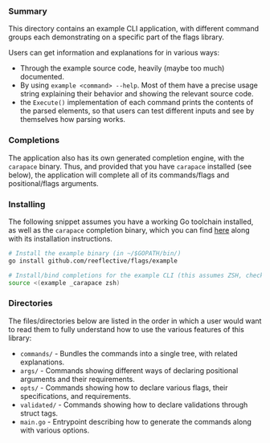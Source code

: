 
### Summary
This directory contains an example CLI application, with different command 
groups each demonstrating on a specific part of the flags library.

Users can get information and explanations for in various ways:
- Through the example source code, heavily (maybe too much) documented.
- By using `example <command> --help`. Most of them have a precise usage string 
  explaining their behavior and showing the relevant source code.
- the `Execute()` implementation of each command prints the contents of the parsed elements,
  so that users can test different inputs and see by themselves how parsing works.

### Completions
The application also has its own generated completion engine, with the `carapace` binary.
Thus, and provided that you have `carapace` installed (see below), the application will
complete all of its commands/flags and positional/flags arguments.

### Installing
The following snippet assumes you have a working Go toolchain installed, as well as
the `carapace` completion binary, which you can find [here](https://github.com/rsteube/carapace-bin) along with its installation instructions. 

```bash
# Install the example binary (in ~/$GOPATH/bin/)
go install github.com/reeflective/flags/example

# Install/bind completions for the example CLI (this assumes ZSH, check the link above for you shell)
source <(example _carapace zsh)
```

### Directories
The files/directories below are listed in the order in which a user would want to 
read them to fully understand how to use the various features of this library:

- `commands/`  - Bundles the commands into a single tree, with related explanations.
- `args/`      - Commands showing different ways of declaring positional arguments and their requirements.
- `opts/`      - Commands showing how to declare various flags, their specifications, and requirements. 
- `validated/` - Commands showing how to declare validations through struct tags.
- `main.go`    - Entrypoint describing how to generate the commands along with various options.
